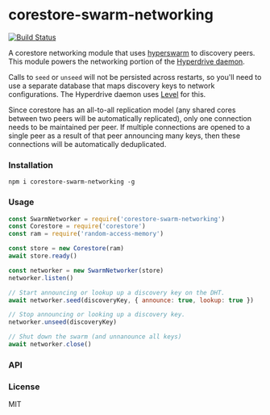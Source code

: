 # corestore-swarm-networking
[![Build Status](https://travis-ci.com/andrewosh/corestore-swarm-networking.svg?branch=master)](https://travis-ci.com/andrewosh/corestore-swarm-networking)

A corestore networking module that uses [hyperswarm](https://github.com/hyperswarm/network) to discovery peers. This module powers the networking portion of the [Hyperdrive daemon](https://github.com/andrewosh/hyperdrive-daemon).

Calls to `seed` or `unseed` will not be persisted across restarts, so you'll need to use a separate database that maps discovery keys to network configurations. The Hyperdrive daemon uses [Level](https://github.com/level/level) for this.

Since corestore has an all-to-all replication model (any shared cores between two peers will be automatically replicated), only one connection needs to be maintained per peer. If multiple connections are opened to a single peer as a result of that peer announcing many keys, then these connections will be automatically deduplicated.

### Installation
```
npm i corestore-swarm-networking -g
```

### Usage
```js
const SwarmNetworker = require('corestore-swarm-networking')
const Corestore = require('corestore')
const ram = require('random-access-memory')

const store = new Corestore(ram)
await store.ready()

const networker = new SwarmNetworker(store)
networker.listen()

// Start announcing or lookup up a discovery key on the DHT.
await networker.seed(discoveryKey, { announce: true, lookup: true })

// Stop announcing or looking up a discovery key.
networker.unseed(discoveryKey)

// Shut down the swarm (and unnanounce all keys)
await networker.close()
```

### API

### License
MIT

